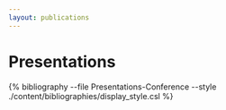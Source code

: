 ```yaml
---
layout: publications
---
```


# Presentations


{% bibliography --file Presentations-Conference --style ./content/bibliographies/display_style.csl %}

